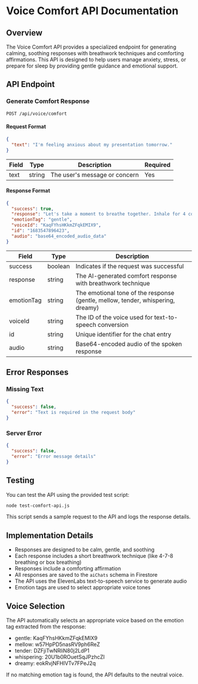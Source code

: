 # Voice Comfort API Documentation

## Overview

The Voice Comfort API provides a specialized endpoint for generating calming, soothing responses with breathwork techniques and comforting affirmations. This API is designed to help users manage anxiety, stress, or prepare for sleep by providing gentle guidance and emotional support.

## API Endpoint

### Generate Comfort Response

```
POST /api/voice/comfort
```

#### Request Format

```json
{
  "text": "I'm feeling anxious about my presentation tomorrow."
}
```

| Field | Type   | Description                                       | Required |
|-------|--------|---------------------------------------------------|----------|
| text  | string | The user's message or concern                      | Yes      |

#### Response Format

```json
{
  "success": true,
  "response": "Let's take a moment to breathe together. Inhale for 4 counts, hold for 7, exhale for 8. Again, inhale... hold... and release. You're doing wonderfully, and this moment of peace is yours to keep.",
  "emotionTag": "gentle",
  "voiceId": "KaqFYhsHKkmZFqkEMIX9",
  "id": "1683547896423",
  "audio": "base64_encoded_audio_data"
}
```

| Field      | Type    | Description                                                |
|------------|---------|---------------------------------------------------------|
| success    | boolean | Indicates if the request was successful                   |
| response   | string  | The AI-generated comfort response with breathwork technique|
| emotionTag | string  | The emotional tone of the response (gentle, mellow, tender, whispering, dreamy) |
| voiceId    | string  | The ID of the voice used for text-to-speech conversion   |
| id         | string  | Unique identifier for the chat entry                      |
| audio      | string  | Base64-encoded audio of the spoken response               |

## Error Responses

### Missing Text

```json
{
  "success": false,
  "error": "Text is required in the request body"
}
```

### Server Error

```json
{
  "success": false,
  "error": "Error message details"
}
```

## Testing

You can test the API using the provided test script:

```bash
node test-comfort-api.js
```

This script sends a sample request to the API and logs the response details.

## Implementation Details

- Responses are designed to be calm, gentle, and soothing
- Each response includes a short breathwork technique (like 4-7-8 breathing or box breathing)
- Responses include a comforting affirmation
- All responses are saved to the `aiChats` schema in Firestore
- The API uses the ElevenLabs text-to-speech service to generate audio
- Emotion tags are used to select appropriate voice tones

## Voice Selection

The API automatically selects an appropriate voice based on the emotion tag extracted from the response:

- gentle: KaqFYhsHKkmZFqkEMIX9
- mellow: w57HpPD5nasRV9ph6ReZ
- tender: DZFjiTwNRliN80j2LdP1
- whispering: 20U1b0ROuetSqJPzhcZI
- dreamy: eokRvjNFHIVTv7FPeJ2q

If no matching emotion tag is found, the API defaults to the neutral voice.